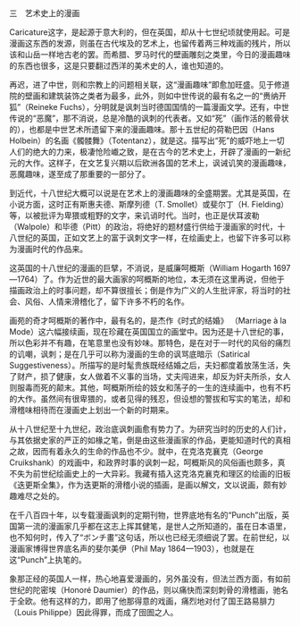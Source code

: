 三　艺术史上的漫画

  

Caricature这字，是起源于意大利的，但在英国，却从十七世纪顷就使用起。可是漫画这东西的发源，则虽在古代埃及的艺术上，也留传着两三种戏画的残片，所以该和山岳一样地古老的罢。而希腊、罗马时代的壁画雕刻之类里，今日的漫画趣味的东西也很多，这是只要翻过西洋的美术史的人，谁也知道的。

再迟，进了中世，则和宗教上的问题相关联，这“漫画趣味”即愈加旺盛。见于修道院的壁画和建筑装饰之类者为最多，此外，则如中世传说的最有名之一的“赉纳开狐”（Reineke Fuchs），分明就是讽刺当时德国国情的一篇漫画文学。还有，中世传说的“恶魔”，那不消说，总是冷酷的讽刺的代表者。又如“死”（画作活的骸骨状的），也都是中世艺术所遗留下来的漫画趣味。那十五世纪的荷勒巴因（Hans Holbein）的名画《髑髅舞》（Totentanz），就是这。描写出“死”的威吓地上一切人们的绝大的力来，极凄怆险巇之致，是在古今的艺术史上，开辟了漫画的一新纪元的大作。这样子，在文艺复兴期以后欧洲各国的艺术上，讽诫讥笑的漫画趣味，恶魔趣味，遂至成了那重要的一部分了。

到近代，十八世纪大概可以说是在艺术上的漫画趣味的全盛期罢。尤其是英国，在小说方面，这时正有斯惠夫德、斯摩列德（T. Smollet）或斐尔丁（H. Fielding）等，以被批评为卑猥或粗野的文字，来讥诮时代。当时，也正是伏耳波勒（Walpole）和毕德（Pitt）的政治，将绝好的题材盛行供给于漫画家的时代，十八世纪的英国，正如文艺上的富于讽刺文字一样，在绘画史上，也留下许多可以称为漫画时代的作品来。

这英国的十八世纪的漫画的巨擘，不消说，是威廉呵概斯（William Hogarth 1697—1764）了。作为近世的最大画家的呵概斯的地位，本无须在这里再说，但他于描画政治上的时事问题，却不算很擅长；倒是作为广义的人生批评家，将当时的社会、风俗、人情来滑稽化了，留下许多不朽的名作。

画苑的奇才呵概斯的著作中，最有名的，是杰作《时式的结婚》 （Marriage à la Mode）这六幅接续画，现在珍藏在英国国立的画堂中。因为还是十八世纪的事，所以色彩并不有趣，在笔意里也没有妙味。那特色，是在对于一时代的风俗的痛烈的讥嘲，讽刺；是在几乎可以称为漫画的生命的讽骂底暗示（Satirical Suggestiveness）。所描写的是时髦贵族既经结婚之后，夫妇都度着放荡生活，失了财产，损了健康，女人做着不义事的当场，丈夫闯进来，却反为奸夫所杀，女人则服毒而死的颠末。其他，呵概斯所绘的妓女和荡子的一生的连续画中，也有不朽的大作。虽然间有很卑猥的，或者见得的残忍，但设想的警拔和写实的笔法，却和滑稽味相待而在漫画史上划出一个新的时期来。

从十八世纪至十九世纪，政治底讽刺画愈有势力了。为研究当时的历史的人们计，与其依据史家的严正的如椽之笔，倒是由这些漫画家的作品，更能知道时代的真相之故，因而有着永久的生命的作品也不少。就中，在克洛克襄克（George Cruikshank）的戏画中，和政界时事的讽刺一起，呵概斯风的风俗画也颇多，真不失为前世纪绘画史上的一大异彩。我藏有插入这克洛克襄克和理区的绘画的旧板《迭更斯全集》，作为迭更斯的滑稽小说的插画，是画以解文，文以说画，颇有妙趣难尽之处的。

在千八百四十年，以专载漫画讽刺的定期刊物，世界底地有名的“Punch”出版，英国第一流的漫画家几乎都在这志上挥其健笔，是世人之所知道的，虽在日本语里，也不知何时，传入了“ボンチ畫”这句话，所以也已经无须细说了罢。在前世纪，以漫画家博得世界底名声的斐尔美伊（Phil May 1864—1903），也就是在这“Punch”上执笔的。

象那正经的英国人一样，热心地喜爱漫画的，另外虽没有，但法兰西方面，有如前世纪的陀密埃（Honoré Daumier）的作品，则以痛快而深刻刺骨的滑稽画，驰名于全欧。他有这样的力，即用了他那得意的戏画，痛烈地对付了国王路易腓力（Louis Philippe）因此得罪，而成了囹圄之人。